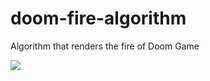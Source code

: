 # doom-fire-algorithm
Algorithm that renders the fire of Doom Game

![](http://i.imgur.com/dlVEbku.gif)

